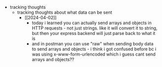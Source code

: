   * tracking thoughts
    * tracking thoughts about what data can be sent
      * [[2024-04-02]]
        * today i learned you can actually send arrays and objects in HTTP requests - not just strings. like it will convert it to string, but then your express backend will just parse back to what it is
        * and in postman you can use "raw" when sending body data to send arrays and objects - i think i got confused before bc i was using x-www-form-urlencoded which i guess cant send arrays and objects??